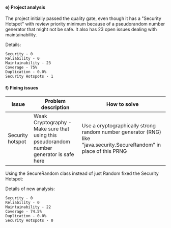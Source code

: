 #### e) Project analysis

The project initially passed the quality gate, even though it has a "Security Hotspot" with review priority minimum because of a pseudorandom number generator that might not be safe. It also has 23 open issues dealing with maintainability.

Details:

    Security - 0
    Reliability - 0
    Maintainability - 23
    Coverage - 75%
    Duplication - 0.0%
    Security Hotspots - 1


#### f) Fixing issues

| Issue | Problem description | How to solve |
| ----- | ------------------- | ------------ |
| Security hotspot | Weak Cryptography - Make sure that using this pseudorandom number generator is safe here | Use a cryptographically strong random number generator (RNG) like "java.security.SecureRandom" in place of this PRNG  


Using the SecureRandom class instead of just Random fixed the Security Hotspot:

Details of new analysis:

    Security - 0
    Reliability - 0
    Maintainability - 22
    Coverage - 74.5%
    Duplication - 0.0%
    Security Hotspots - 0